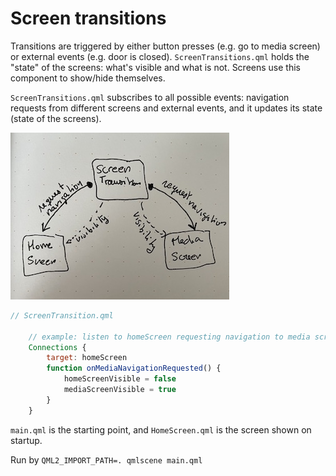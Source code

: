 # Screen transitions

Transitions are triggered by either button presses (e.g. go to media screen) or external events (e.g. door is closed).
`ScreenTransitions.qml` holds the "state" of the screens: what's visible and what is not.
Screens use this component to show/hide themselves.

`ScreenTransitions.qml` subscribes to all possible events: navigation requests from different screens and external events, and it updates its state (state of the screens).

![transitions](./screen_transitions.jpg)

```qml
// ScreenTransition.qml

    // example: listen to homeScreen requesting navigation to media screen
    Connections {
        target: homeScreen
        function onMediaNavigationRequested() {
            homeScreenVisible = false
            mediaScreenVisible = true
        }
    }
```

`main.qml` is the starting point, and `HomeScreen.qml` is the screen shown on startup.

Run by `QML2_IMPORT_PATH=. qmlscene main.qml`
